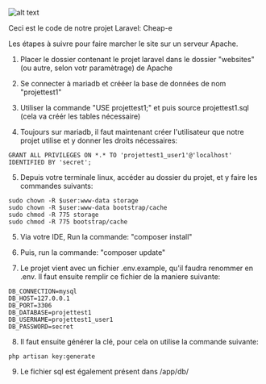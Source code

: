 ![alt text](http://url/to/img.png)

Ceci est le code de notre projet Laravel: Cheap-e

Les étapes à suivre pour faire marcher le site sur un serveur Apache.

1) Placer le dossier contenant le projet laravel dans le dossier "websites" (ou autre, selon votr paramètrage) de Apache

2) Se connecter à mariadb et crééer la base de données de nom "projettest1"

3) Utiliser la commande "USE projettest1;" et puis source projettest1.sql (cela va créér les tables nécessaire)

4) Toujours sur mariadb, il faut maintenant créer l'utilisateur que notre projet utilise et y donner les droits nécessaires: 

`GRANT ALL PRIVILEGES ON *.* TO 'projettest1_user1'@'localhost' IDENTIFIED BY 'secret'; `

5) Depuis votre terminale linux, accéder au dossier du projet, et y faire les commandes suivants:

```
sudo chown -R $user:www-data storage
sudo chown -R $user:www-data bootstrap/cache
sudo chmod -R 775 storage
sudo chmod -R 775 bootstrap/cache
```

5) Via votre IDE, Run la commande: "composer install"

6) Puis, run la commande: "composer update"

7) Le projet vient avec un fichier .env.example, qu'il faudra renommer en .env. Il faut ensuite remplir ce fichier de la maniere suivante:

```
DB_CONNECTION=mysql
DB_HOST=127.0.0.1
DB_PORT=3306
DB_DATABASE=projettest1
DB_USERNAME=projettest1_user1
DB_PASSWORD=secret
```

8) Il faut ensuite générer la clé, pour cela on utilise la commande suivante:

 ``` php artisan key:generate ```

9) Le fichier sql est également présent dans /app/db/
